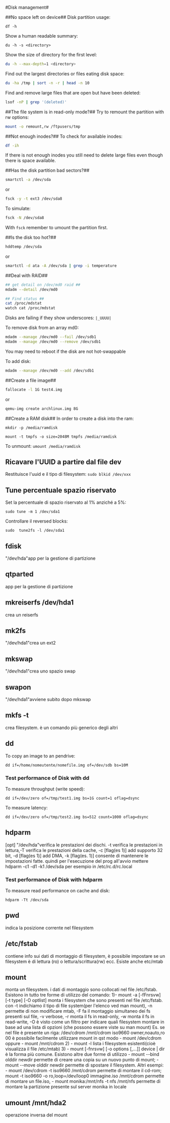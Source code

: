 #Disk management#

##No space left on device##
Disk partition usage:

```
df -h
```

Show a human readable summary:

```
du -h -s <directory>
```

Show the size of directory for the first level:

```bash
du -h --max-depth=1 <directory>
```

Find out the largest directories or files eating disk space:

```bash
du -ha /tmp | sort -n -r | head -n 10
```

Find and remove large files that are open but have been deleted:

```bash
lsof -nP | grep '(deleted)'
```

##The file system is in read-only mode?##
Try to remount the partition with rw options:

```bash
mount -o remount,rw /ftpusers/tmp
```

##Not enough inodes?##
To check for available inodes:

```bash
df -ih
```

If there is not enough inodes you still need to delete large files
even though there is space available.

##Has the disk partition bad sectors?##

```bash
smartctl -a /dev/sda
```

or

```bash
fsck -y -t ext3 /dev/sda8
```

To simulate:

```bash
fsck -N /dev/sda8
```

With `fsck` remember to umount the partition first.

##Is the disk too hot?##

```bash
hddtemp /dev/sda
```

or

```bash
smartctl -d ata -A /dev/sda | grep -i temperature
```

##Deal with RAID##

```bash
## get detail on /dev/md0 raid ##
mdadm --detail /dev/md0

## Find status ##
cat /proc/mdstat
watch cat /proc/mdstat
```

Disks are failing if they show underscores: `|_UUUU|`

To remove disk from an array md0:

```bash
mdadm --manage /dev/md0 --fail /dev/sdb1
mdadm --manage /dev/md0 --remove /dev/sdb1
```

You may need to reboot if the disk are not hot-swappable

To add disk:

```bash
mdadm --manage /dev/md0 --add /dev/sdb1
```

##Create a file image##

```bash
fallocate -l 1G test4.img
```

or

```bash
qemu-img create archlinux.img 8G
```


##Create a RAM disk##
In order to create a disk into the ram:

`mkdir -p /media/ramdisk`


`mount -t tmpfs -o size=2048M tmpfs /media/ramdisk`

To unmount:
`umount /media/ramdisk`




## Ricavare l'UUID a partire dal file dev

Restituisce l'uuid e il tipo di filesystem:
`sudo blkid /dev/xxx`





## Tune percentuale spazio riservato

Set la percentuale di spazio riservato al 1% anziché a 5%:

`sudo tune -m 1 /dev/sda1`

Controllare il reversed blocks:

`sudo  tune2fs -l /dev/sda1`


## fdisk

"/dev/hda"app per la gestione di partizione




## qtparted

app per la gestione di partizione




## mkreiserfs /dev/hda1

crea un reiserfs




## mk2fs

"/dev/hda1"crea un ext2




## mkswap

"/dev/hda1"crea uno spazio swap




## swapon

"/dev/hda1"avviene subito dopo mkswap




## mkfs <dispositivo> -t <tipo file system>

crea filesystem. è un comando più generico degli altri


## dd ##

To copy an image to an pendrive:

    dd if=/home/nomeutente/nomefile.img of=/dev/sdb bs=10M

### Test performance of Disk with dd ###

To measure throughput (write speed):

    dd if=/dev/zero of=/tmp/test1.img bs=1G count=1 oflag=dsync

To measure latency:

    dd if=/dev/zero of=/tmp/test2.img bs=512 count=1000 oflag=dsync


## hdparm ##

[opt] "/dev/hda"verifica le prestazioni dei dischi. -t verifica le prestazioni in lettura,-T verifica le prestazioni della cache, -c [flag(es 1)] add supporto 32 bit, -d [flag(es 1)] add DMA, -k [flag(es. 1)] consente di mantenere le impostazioni fatte. quindi per l'esecuzione del prog all'avvio mettere hdparm -c1 -d1 -k1 /dev/sda per esempio in /etc/rc.d/rc.local

### Test performance of Disk with hdparm ###

To measure read performance on cache and disk:

    hdparm -Tt /dev/sda


## pwd

indica la posizione corrente nel filesystem





## /etc/fstab

contiene info sui dati di montaggio di filesystem, è possibile impostare se un filesystem è di lettura (ro) o lettura/scrittura(rw) ecc. Esiste anche etc/mtab





## mount

monta un filesystem. i dati di montaggio sono collocati nel file /etc/fstab. Esistono in tutto tre forme di utilizzo del comando: 1)-  mount -a [-fFnrsvw] [-t type] [-O optlist] monta i filesystem che sono presenti nel file /etc/fstab. con -t indichiamo il tipo di file system(per l'elenco ved man mount), -n permette di non modificare mtab, -F fa il montaggio simultaneo dei fs presenti sul file, -v verbose, -r monta il fs in read-only, -w monta il fs in read-write, -O è visto come un filtro per indicare quali filesystem montare in base ad una lista di opzioni (che possono essere viste su man mount) Es. se nel file è presente un riga: /dev/cdrom /mnt/cdrom iso9660 owner,noauto,ro 00 è possibile facilmente utilizzare mount in qst modo -  mount /dev/cdrom oppure -  mount /mnt/cdrom 2) - mount -l lista i filesystem esistenti(cioè visualizza il file /etc/mtab) 3) -  mount [-fnrsvw] [-o options [,...]] device | dir è la forma più comune. Esistono altre due forme di utilizzo -  mount --bind olddir newdir permette di creare una copia su un nuovo punto di mount; -  mount --move olddir newdir permette di spostare il filesystem. Altri esempi: -  mount /dev/cdrom -t iso9660 /mnt/cdrom permette di montare il cd-rom; mount -t iso9660 -o ro,loop=/dev/loop0 immagine.iso /mnt/cdrom permette di montare un file.iso, -  mount monika:/mnt/nfs -t nfs /mnt/nfs permette di montare la partizione presente sul server monika in locale




## umount /mnt/hda2

operazione inversa del mount

